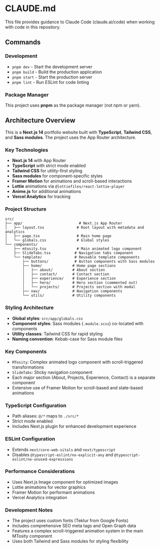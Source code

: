 # CLAUDE.md

This file provides guidance to Claude Code (claude.ai/code) when working with code in this repository.

## Commands

### Development
- `pnpm dev` - Start the development server
- `pnpm build` - Build the production application
- `pnpm start` - Start the production server
- `pnpm lint` - Run ESLint for code linting

### Package Manager
This project uses **pnpm** as the package manager (not npm or yarn).

## Architecture Overview

This is a **Next.js 14** portfolio website built with **TypeScript**, **Tailwind CSS**, and **Sass modules**. The project uses the App Router architecture.

### Key Technologies
- **Next.js 14** with App Router
- **TypeScript** with strict mode enabled
- **Tailwind CSS** for utility-first styling
- **Sass modules** for component-specific styles
- **Framer Motion** for animations and scroll-based interactions
- **Lottie** animations via `@lottiefiles/react-lottie-player`
- **Anime.js** for additional animations
- **Vercel Analytics** for tracking

### Project Structure

```
src/
├── app/                          # Next.js App Router
│   ├── layout.tsx               # Root layout with metadata and analytics
│   ├── page.tsx                 # Main home page
│   └── globals.css              # Global styles
└── components/
    ├── mtosity.tsx              # Main animated logo component
    ├── SlideTabs.tsx           # Navigation tabs component
    └── template/               # Reusable template components
        ├── buttons/            # Button components with Sass modules
        ├── home/              # Home page sections
        │   ├── about/         # About section
        │   ├── contact/       # Contact section
        │   ├── experience/    # Experience section
        │   ├── hero/          # Hero section (commented out)
        │   └── projects/      # Projects section with modal
        ├── nav/               # Navigation components
        └── utils/             # Utility components
```

### Styling Architecture
- **Global styles**: `src/app/globals.css`
- **Component styles**: Sass modules (`.module.scss`) co-located with components
- **Utility classes**: Tailwind CSS for rapid styling
- **Naming convention**: Kebab-case for Sass module files

### Key Components
- `MTosity`: Complex animated logo component with scroll-triggered transformations
- `SlideTabs`: Sticky navigation component
- Each major section (About, Projects, Experience, Contact) is a separate component
- Extensive use of Framer Motion for scroll-based and state-based animations

### TypeScript Configuration
- Path aliases: `@/*` maps to `./src/*`
- Strict mode enabled
- Includes Next.js plugin for enhanced development experience

### ESLint Configuration
- Extends `next/core-web-vitals` and `next/typescript`
- Disables `@typescript-eslint/no-explicit-any` and `@typescript-eslint/no-unused-expressions`

### Performance Considerations
- Uses Next.js Image component for optimized images
- Lottie animations for vector graphics
- Framer Motion for performant animations
- Vercel Analytics integration

### Development Notes
- The project uses custom fonts (Tektur from Google Fonts)
- Includes comprehensive SEO meta tags and Open Graph data
- Features a complex scroll-triggered animation system in the main MTosity component
- Uses both Tailwind and Sass modules for styling flexibility